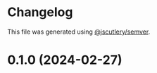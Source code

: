 # Changelog

This file was generated using [@jscutlery/semver](https://github.com/jscutlery/semver).

# 0.1.0 (2024-02-27)
